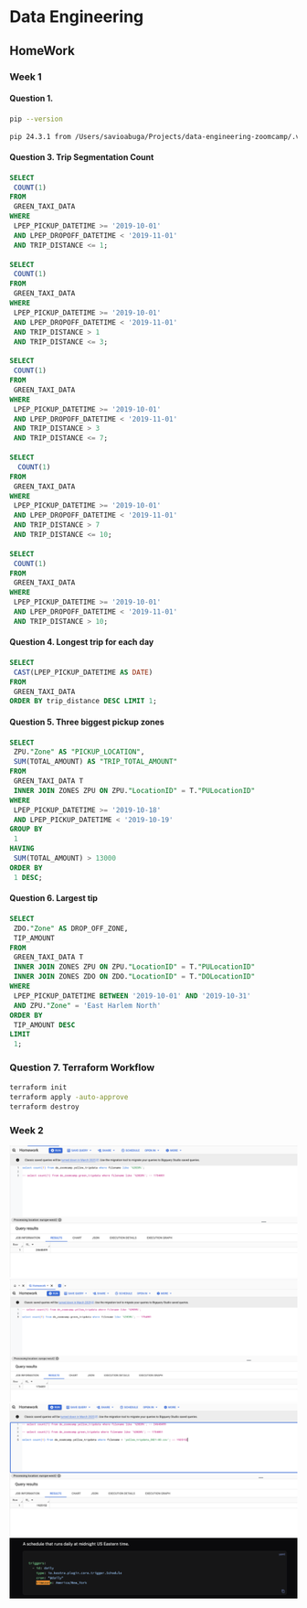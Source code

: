 
# Data Engineering

## HomeWork

### Week 1

#### Question 1.

```bash
pip --version
```
```bash
pip 24.3.1 from /Users/savioabuga/Projects/data-engineering-zoomcamp/.venv/lib/python3.12/site-packages/pip (python 3.12)
```

#### Question 3. Trip Segmentation Count

```sql
SELECT
 COUNT(1)
FROM
 GREEN_TAXI_DATA
WHERE
 LPEP_PICKUP_DATETIME >= '2019-10-01'
 AND LPEP_DROPOFF_DATETIME < '2019-11-01'
 AND TRIP_DISTANCE <= 1;

SELECT
 COUNT(1)
FROM
 GREEN_TAXI_DATA
WHERE
 LPEP_PICKUP_DATETIME >= '2019-10-01'
 AND LPEP_DROPOFF_DATETIME < '2019-11-01'
 AND TRIP_DISTANCE > 1
 AND TRIP_DISTANCE <= 3;

SELECT
 COUNT(1)
FROM
 GREEN_TAXI_DATA
WHERE
 LPEP_PICKUP_DATETIME >= '2019-10-01'
 AND LPEP_DROPOFF_DATETIME < '2019-11-01'
 AND TRIP_DISTANCE > 3
 AND TRIP_DISTANCE <= 7;

SELECT
  COUNT(1)
FROM
 GREEN_TAXI_DATA
WHERE
 LPEP_PICKUP_DATETIME >= '2019-10-01'
 AND LPEP_DROPOFF_DATETIME < '2019-11-01'
 AND TRIP_DISTANCE > 7
 AND TRIP_DISTANCE <= 10;

SELECT
 COUNT(1)
FROM
 GREEN_TAXI_DATA
WHERE
 LPEP_PICKUP_DATETIME >= '2019-10-01'
 AND LPEP_DROPOFF_DATETIME < '2019-11-01'
 AND TRIP_DISTANCE > 10;
```

#### Question 4. Longest trip for each day

```sql
SELECT
 CAST(LPEP_PICKUP_DATETIME AS DATE)
FROM
 GREEN_TAXI_DATA
ORDER BY trip_distance DESC LIMIT 1;
```

#### Question 5. Three biggest pickup zones

```sql
SELECT
 ZPU."Zone" AS "PICKUP_LOCATION",
 SUM(TOTAL_AMOUNT) AS "TRIP_TOTAL_AMOUNT"
FROM
 GREEN_TAXI_DATA T
 INNER JOIN ZONES ZPU ON ZPU."LocationID" = T."PULocationID"
WHERE
 LPEP_PICKUP_DATETIME >= '2019-10-18'
 AND LPEP_PICKUP_DATETIME < '2019-10-19'
GROUP BY
 1
HAVING
 SUM(TOTAL_AMOUNT) > 13000
ORDER BY
 1 DESC;
```

#### Question 6. Largest tip

```sql
SELECT
 ZDO."Zone" AS DROP_OFF_ZONE,
 TIP_AMOUNT
FROM
 GREEN_TAXI_DATA T
 INNER JOIN ZONES ZPU ON ZPU."LocationID" = T."PULocationID"
 INNER JOIN ZONES ZDO ON ZDO."LocationID" = T."DOLocationID"
WHERE
 LPEP_PICKUP_DATETIME BETWEEN '2019-10-01' AND '2019-10-31'
 AND ZPU."Zone" = 'East Harlem North'
ORDER BY
 TIP_AMOUNT DESC
LIMIT
 1;
```

### Question 7. Terraform Workflow

```bash
terraform init
terraform apply -auto-approve
terraform destroy
```

### Week 2

![q3](./week2/homework/q3.png)
![q4](./week2/homework/q4.png)
![q5](./week2/homework/q5.png)
![q6](./week2/homework/q6.png)